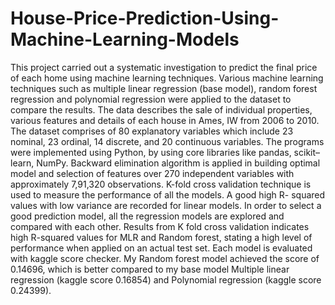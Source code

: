 # House-Price-Prediction-Using-Machine-Learning-Models
This project carried out a systematic investigation to predict the final price of each home using machine learning techniques. Various machine learning techniques such as multiple linear regression (base model), random forest regression and polynomial regression were applied to the dataset to compare the results. 
The data describes the sale of individual properties, various features and details of each house in Ames, IW from 2006 to 2010. The dataset comprises of 80 explanatory variables which include 23 nominal, 23 ordinal, 14 discrete, and 20 continuous variables. 
The programs were implemented using Python, by using core libraries like pandas, scikit–learn, NumPy. 
Backward elimination algorithm is applied in building optimal model and selection of features over 270 independent variables with approximately 7,91,320 observations. K-fold cross validation technique is used to measure the performance of all the models. A good high R- squared values with low variance are recorded for linear models. 
In order to select a good prediction model, all the regression models are explored and compared with each other. Results from K fold cross validation indicates high R-squared values for MLR and Random forest, stating a high level of performance when applied on an actual test set. Each model is evaluated with kaggle score checker. My Random forest model achieved the score of 0.14696, which is better compared to my base model Multiple linear regression (kaggle score 0.16854) and Polynomial regression (kaggle score 0.24399).
